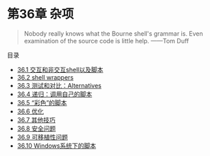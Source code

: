 # 第36章 杂项
> Nobody really knows what the Bourne shell's grammar is. Even examination of the source code is little help.
> ——Tom Duff

目录
- [36.1 交互和非交互shell以及脚本](36_1_interactive_and_non-interactive_shells_and_scripts.md)
- [36.2 shell wrappers](36_2_shell_wrappers.md)
- [36.3 测试和对比：Alternatives](36_3_tests_and_comparisons_alternatives.md)
- [36.4 递归：调用自己的脚本](36_4_recursion_a_script_calling_itself.md)
- [36.5 “彩色”的脚本](36_5_colorizing_scripts.md)
- [36.6 优化](36_6_optimizations.md)
- [36.7 其他技巧](36_7_assorted_tips.md)
- [36.8 安全问题](36_8_security_issues.md)
- [36.9 可移植性问题](36_9_portability_issues.md)
- [36.10 Windows系统下的脚本](36_10_shell_scripting_under_windows.md)

